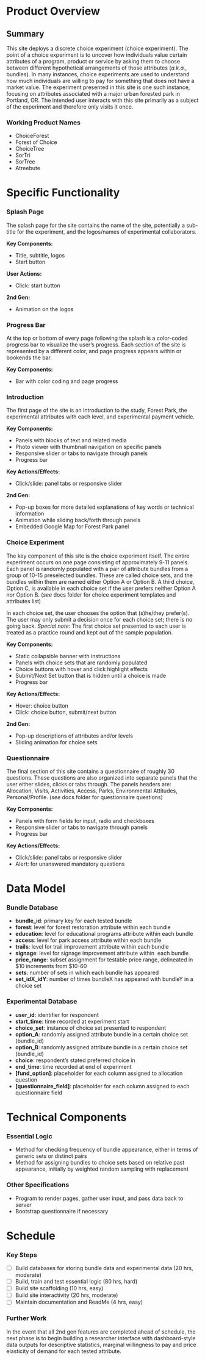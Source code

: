 # Product Overview
## Summary
This site deploys a discrete choice experiment (choice experiment). The point of a choice experiment is to uncover how individuals value certain attributes of a program, product or service by asking them to choose between different hypothetical arrangements of those attributes (_a.k.a._, bundles). In many instances, choice experiments are used to understand how much individuals are willing to pay for something that does not have a market value. The experiment presented in this site is one such instance, focusing on attributes associated with a major urban forested park in Portland, OR. The intended user interacts with this site primarily as a subject of the experiment and therefore only visits it once.

### Working Product Names
* ChoiceForest
* Forest of Choice 
* ChoiceTree 
* SorTri 
* SorTree 
* Atreebute

# Specific Functionality
### Splash Page 
The splash page for the site contains the name of the site, potentially a sub-title for the experiment, and the logos/names of experimental collaborators.

**Key Components:**
* Title, subtitle, logos
* Start button 

**User Actions:**
* Click: start button

**2nd Gen:**
* Animation on the logos 

### Progress Bar
At the top or bottom of every page following the splash is a color-coded progress bar to visualize the user’s progress. Each section of the site is represented by a different color, and page progress appears within or bookends the bar.

**Key Components:**
* Bar with color coding and page progress 

### Introduction 
The first page of the site is an introduction to the study, Forest Park, the experimental attributes with each level, and experimental payment vehicle.

**Key Components:**
* Panels with blocks of text and related media 
* Photo viewer with thumbnail navigation on specific panels 
* Responsive slider or tabs to navigate through panels 
* Progress bar

**Key Actions/Effects:**
* Click/slide: panel tabs or responsive slider

**2nd Gen:**
* Pop-up boxes for more detailed explanations of key words or technical information 
* Animation while sliding back/forth through panels 
* Embedded Google Map for Forest Park panel 

### Choice Experiment
The key component of this site is the choice experiment itself. The entire experiment occurs on one page consisting of approximately 9-11 panels. Each panel is randomly populated with a pair of attribute bundles from a group of 10-15 preselected bundles. These are called choice sets, and the bundles within them are named either Option A or Option B. A third choice, Option C, is available in each choice set if the user prefers neither Option A nor Option B. (_see_ docs folder for choice experiment templates and attributes list)

In each choice set, the user chooses the option that (s)he/they prefer(s). The user may only submit a decision once for each choice set; there is no going back. _Special note_: The first choice set presented to each user is treated as a practice round and kept out of the sample population.

**Key Components:**
* Static collapsible banner with instructions 
* Panels with choice sets that are randomly populated 
* Choice buttons with hover and click highlight effects 
* Submit/Next Set button that is hidden until a choice is made 
* Progress bar

**Key Actions/Effects:**
* Hover: choice button
* Click: choice button, submit/next button

**2nd Gen:**
* Pop-up descriptions of attributes and/or levels 
* Sliding animation for choice sets 

### Questionnaire
The final section of this site contains a questionnaire of roughly 30 questions. These questions are also organized into separate panels that the user either slides, clicks or tabs through. The panels headers are: Allocation, Visits, Activities, Access, Parks, Environmental Attitudes, Personal/Profile. (_see_ docs folder for questionnaire questions)

**Key Components:**
* Panels with form fields for input, radio and checkboxes 
* Responsive slider or tabs to navigate through panels  
* Progress bar

**Key Actions/Effects:**
* Click/slide: panel tabs or responsive slider
* Alert: for unanswered mandatory questions

# Data Model
### Bundle Database
* __bundle_id__: primary key for each tested bundle
* __forest__: level for forest restoration attribute within each bundle
* __education__: level for educational programs attribute within each bundle
* __access__: level for park access attribute within each bundle
* __trails__: level for trail improvement attribute within each bundle
* __signage__: level for signage improvement attribute within  each bundle
* __price_range__: subset assignment for testable price range, delineated in $10 increments from $10-60 
* __sets__: number of sets in which each bundle has appeared
* __set_idX_idY__: number of times bundleX has appeared with bundleY in a choice set

### Experimental Database
* __user_id__: identifier for respondent
* __start_time__: time recorded at experiment start
* __choice_set__: instance of choice set presented to respondent
* __option_A__: randomly assigned attribute bundle in a certain choice set (bundle_id)
* __option_B__: randomly assigned attribute bundle in a certain choice set (bundle_id)
* __choice__: respondent’s stated preferred choice in
* __end_time__: time recorded at end of experiment
* __[fund_option]__: placeholder for each column assigned to allocation question
* __[questionnaire_field]__: placeholder for each column assigned to each questionnaire field

# Technical Components
### Essential Logic
* Method for checking frequency of bundle appearance, either in terms of generic sets or distinct pairs
* Method for assigning bundles to choice sets based on relative past appearance, initially by weighted random sampling with replacement

### Other Specifications
* Program to render pages, gather user input, and pass data back to server
* Bootstrap questionnaire if necessary

# Schedule
### Key Steps
- [ ] Build databases for storing bundle data and experimental data (20 hrs, moderate)
- [ ] Build, train and test essential logic (80 hrs, hard)
- [ ] Build site scaffolding (10 hrs, easy)
- [ ] Build site interactivity (20 hrs, moderate)
- [ ] Maintain documentation and ReadMe (4 hrs, easy)

### Further Work
In the event that all 2nd gen features are completed ahead of schedule, the next phase is to begin building a researcher interface with dashboard-style data outputs for descriptive statistics, marginal willingness to pay and price elasticity of demand for each tested attribute.


